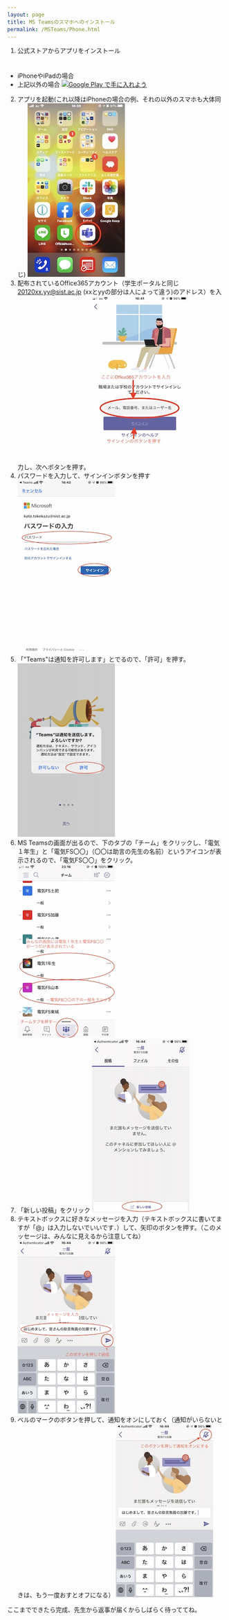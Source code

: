 ```yaml
---
layout: page
title: MS Teamsのスマホへのインストール
permalink: /MSTeams/Phone.html
---
```


1. 公式ストアからアプリをインストール
- iPhoneやiPadの場合
<a href="https://apps.apple.com/jp/app/microsoft-teams/id1113153706?mt=8" style="display:inline-block;overflow:hidden;background:url(https://linkmaker.itunes.apple.com/ja-jp/badge-lrg.svg?releaseDate=2016-11-02&kind=iossoftware&bubble=ios_apps) no-repeat;width:135px;height:40px;"></a>
- 上記以外の場合
<a href='https://play.google.com/store/apps/details?id=com.microsoft.teams&hl=ja&pcampaignid=pcampaignidMKT-Other-global-all-co-prtnr-py-PartBadge-Mar2515-1'><img alt='Google Play で手に入れよう' src='https://play.google.com/intl/ja/badges/static/images/badges/ja_badge_web_generic.png' width="135"/></a>
2. アプリを起動(これ以降はiPhoneの場合の例、それの以外のスマホも大体同じ)
![アプリを起動](/images/Phone2.jpg)
3. 配布されているOffice365アカウント（学生ポータルと同じ 20120xx.yy@sist.ac.jp (xxとyyの部分は人によって違う)のアドレス）を入力し、次へボタンを押す。
![アカウントを入力](/images/Phone3.jpg)
4. パスワードを入力して、サインインボタンを押す
![パスワード入力](/images/Phone4.jpg)
5. 「"Teams"は通知を許可します」とでるので、「許可」を押す。
![通知の許可](/images/Phone5.jpg)
6. MS Teamsの画面が出るので、下のタブの「チーム」をクリックし、「電気１年生」と「電気FS〇〇」（〇〇は助言の先生の名前）というアイコンが表示されるので、「電気FS〇〇」をクリック。
![チーム選択](/images/Phone6.jpg)
7. 「新しい投稿」をクリック
![新しい投稿](/images/Phone7.jpg)
8. テキストボックスに好きなメッセージを入力（テキストボックスに書いてますが「@」は入力しないでいいです．）して、矢印のボタンを押す。（このメッセージは、みんなに見えるから注意してね）
![メッセージを送信](/images/Phone8.jpg)
9. ベルのマークのボタンを押して、通知をオンにしておく（通知がいらないときは、もう一度おすとオフになる）
![通知をオン](/images/Phone9.jpg)

ここまでできたら完成、先生から返事が届くからしばらく待っててね。


